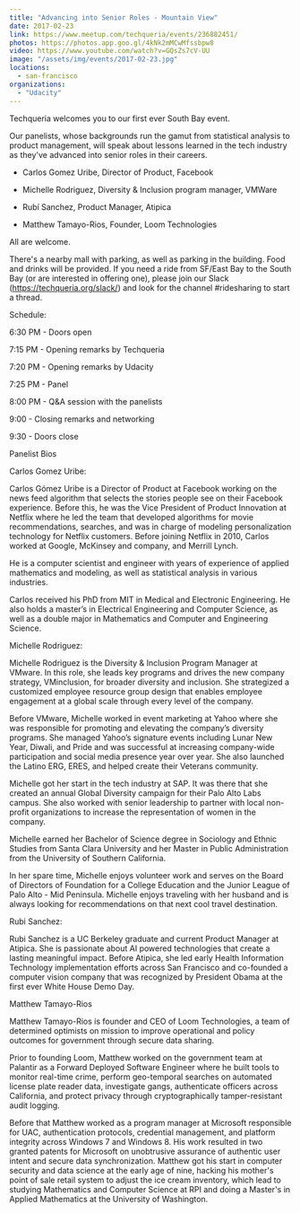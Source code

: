 ```yaml
---
title: "Advancing into Senior Roles - Mountain View"
date: 2017-02-23
link: https://www.meetup.com/techqueria/events/236882451/
photos: https://photos.app.goo.gl/4kNk2mMCwMfssbpw8
video: https://www.youtube.com/watch?v=GQsZs7cV-UU
image: "/assets/img/events/2017-02-23.jpg"
locations:
  - san-francisco
organizations:
  - "Udacity"
---
```


Techqueria welcomes you to our first ever South Bay event.

Our panelists, whose backgrounds run the gamut from statistical analysis to product management, will speak about lessons learned in the tech industry as they've advanced into senior roles in their careers.

- Carlos Gomez Uribe, Director of Product, Facebook

- Michelle Rodriguez, Diversity & Inclusion program manager, VMWare

- Rubí Sanchez, Product Manager, Atipica

- Matthew Tamayo-Rios, Founder, Loom Technologies

All are welcome.

There's a nearby mall with parking, as well as parking in the building. Food and drinks will be provided. If you need a ride from SF/East Bay to the South Bay (or are interested in offering one), please join our Slack (https://techqueria.org/slack/) and look for the channel #ridesharing to start a thread.

Schedule:

6:30 PM - Doors open

7:15 PM - Opening remarks by Techqueria

7:20 PM - Opening remarks by Udacity

7:25 PM - Panel

8:00 PM - Q&A session with the panelists

9:00 - Closing remarks and networking

9:30 - Doors close

Panelist Bios

Carlos Gomez Uribe:

Carlos Gómez Uribe is a Director of Product at Facebook working on the news feed algorithm that selects the stories people see on their Facebook experience. Before this, he was the Vice President of Product Innovation at Netflix where he led the team that developed algorithms for movie recommendations, searches, and was in charge of modeling personalization technology for Netflix customers. Before joining Netflix in 2010, Carlos worked at Google, McKinsey and company, and Merrill Lynch.

He is a computer scientist and engineer with years of experience of applied mathematics and modeling, as well as statistical analysis in various industries.

Carlos received his PhD from MIT in Medical and Electronic Engineering. He also holds a master’s in Electrical Engineering and Computer Science, as well as a double major in Mathematics and Computer and Engineering Science.

Michelle Rodriguez:

Michelle Rodriguez is the Diversity & Inclusion Program Manager at VMware. In this role, she leads key programs and drives the new company strategy, VMinclusion, for broader diversity and inclusion. She strategized a customized employee resource group design that enables employee engagement at a global scale through every level of the company.

Before VMware, Michelle worked in event marketing at Yahoo where she was responsible for promoting and elevating the company’s diversity programs. She managed Yahoo’s signature events including Lunar New Year, Diwali, and Pride and was successful at increasing company-wide participation and social media presence year over year. She also launched the Latino ERG, ERES, and helped create their Veterans community.

Michelle got her start in the tech industry at SAP. It was there that she created an annual Global Diversity campaign for their Palo Alto Labs campus. She also worked with senior leadership to partner with local non-profit organizations to increase the representation of women in the company.

Michelle earned her Bachelor of Science degree in Sociology and Ethnic Studies from Santa Clara University and her Master in Public Administration from the University of Southern California.

In her spare time, Michelle enjoys volunteer work and serves on the Board of Directors of Foundation for a College Education and the Junior League of Palo Alto - Mid Peninsula. Michelle enjoys traveling with her husband and is always looking for recommendations on that next cool travel destination.

Rubi Sanchez:

Rubi Sanchez is a UC Berkeley graduate and current Product Manager at Atipica. She is passionate about AI powered technologies that create a lasting meaningful impact. Before Atipica, she led early Health Information Technology implementation efforts across San Francisco and co-founded a computer vision company that was recognized by President Obama at the first ever White House Demo Day.

Matthew Tamayo-Rios

Matthew Tamayo-Rios is founder and CEO of Loom Technologies, a team of determined optimists on mission to improve operational and policy outcomes for government through secure data sharing.

Prior to founding Loom, Matthew worked on the government team at Palantir as a Forward Deployed Software Engineer where he built tools to monitor real-time crime, perform geo-temporal searches on automated license plate reader data, investigate gangs, authenticate officers across California, and protect privacy through cryptographically tamper-resistant audit logging.

Before that Matthew worked as a program manager at Microsoft responsible for UAC, authentication protocols, credential management, and platform integrity across Windows 7 and Windows 8. His work resulted in two granted patents for Microsoft on unobtrusive assurance of authentic user intent and secure data synchronization.
Matthew got his start in computer security and data science at the early age of nine, hacking his mother's point of sale retail system to adjust the ice cream inventory, which lead to studying Mathematics and Computer Science at RPI and doing a Master's in Applied Mathematics at the University of Washington.
